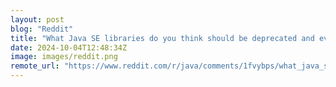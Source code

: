 ```yaml
---
layout: post
blog: "Reddit"
title: "What Java SE libraries do you think should be deprecated and eventually removed as is likely to happen to Security Manager?"
date: 2024-10-04T12:48:34Z
image: images/reddit.png
remote_url: "https://www.reddit.com/r/java/comments/1fvybps/what_java_se_libraries_do_you_think_should_be/"
---
```

